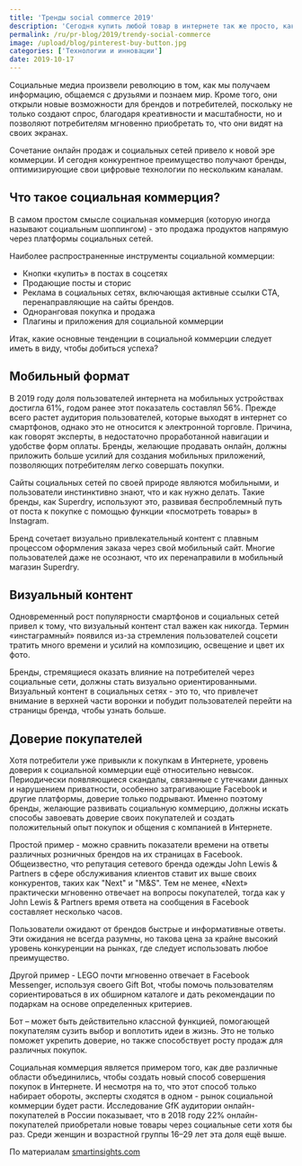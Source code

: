 ```yaml
---
title: 'Тренды social commerce 2019'
description: 'Сегодня купить любой товар в интернете так же просто, как и в магазине. За последние 10-15 лет продажи на онлайн платформах постоянно росли и развивались, естественно ставшие суперпопулярными социальные сети не остались в стороне. О трендах и инструментах social commerce рассказываем в нашем новом материале.'
permalink: /ru/pr-blog/2019/trendy-social-commerce
image: /upload/blog/pinterest-buy-button.jpg
categories: ['Технологии и инновации']
date: 2019-10-17
---
```


Социальные медиа произвели революцию в том, как мы получаем информацию, общаемся с друзьями и познаем мир. Кроме того, они открыли новые возможности для брендов и потребителей, поскольку не только создают спрос, благодаря креативности и масштабности, но и позволяют потребителям мгновенно приобретать то, что они видят на своих экранах.

Сочетание онлайн продаж и социальных сетей привело к новой эре коммерции. И сегодня конкурентное преимущество получают бренды, оптимизирующие свои цифровые технологии по нескольким каналам.

## Что такое социальная коммерция?

В самом простом смысле социальная коммерция (которую иногда называют социальным шоппингом) - это продажа продуктов напрямую через платформы социальных сетей.

Наиболее распространенные инструменты социальной коммерции:

- Кнопки «купить» в постах в соцсетях
- Продающие посты и сторис
- Реклама в социальных сетях, включающая активные ссылки CTA, перенаправляющие на сайты брендов.
- Одноранговая покупка и продажа
- Плагины и приложения для социальной коммерции

Итак, какие основные тенденции в социальной коммерции следует иметь в виду, чтобы добиться успеха?

## Мобильный формат

В 2019 году доля пользователей интернета на мобильных устройствах достигла 61%, годом ранее этот показатель составлял 56%. Прежде всего растет аудитория пользователей, которые выходят в интернет со смартфонов, однако это не относится к электронной торговле. Причина, как говорят эксперты, в недостаточно проработанной навигации и удобстве форм оплаты.  Бренды, желающие продавать онлайн, должны приложить больше усилий для создания мобильных приложений, позволяющих потребителям легко совершать покупки.

Сайты социальных сетей по своей природе являются мобильными, и пользователи инстинктивно знают, что и как нужно делать. Такие бренды, как Superdry, используют это, развивая беспроблемный путь от поста к покупке с помощью функции «посмотреть товары» в Instagram.

Бренд сочетает визуально привлекательный контент с плавным процессом оформления заказа через свой мобильный сайт. Многие пользователей даже не осознают, что их перенаправили в мобильный магазин Superdry.

## Визуальный контент

Одновременный рост популярности смартфонов и социальных сетей привел к тому, что визуальный контент стал важен как никогда. Термин «инстаграмный» появился из-за стремления пользователей соцсети тратить много времени и усилий на композицию, освещение и цвет их фото.

Бренды, стремящиеся оказать влияние на потребителей через социальные сети, должны стать визуально ориентированными. Визуальный контент в социальных сетях - это то, что привлечет внимание в верхней части воронки и побудит пользователей перейти на страницы бренда, чтобы узнать больше.

## Доверие покупателей

Хотя потребители уже привыкли к покупкам в Интернете, уровень доверия к социальной коммерции ещё относительно невысок. Периодически появляющиеся скандалы, связанные с утечками данных и нарушением приватности, особенно затрагивающие Facebook и другие платформы, доверие только подрывают. Именно поэтому бренды, желающие развивать социальную коммерцию, должны искать способы завоевать доверие своих покупателей и создать положительный опыт покупок и общения с компанией в Интернете.

Простой пример - можно сравнить показатели времени на ответы различных розничных брендов на их страницах в Facebook. Общеизвестно, что репутация сетевого бренда одежды John Lewis & Partners в сфере обслуживания клиентов ставит их выше своих конкурентов, таких как "Next" и "M&S". Тем не менее, «Next» практически мгновенно отвечает на вопросы покупателей, тогда как у John Lewis & Partners время ответа на сообщения в Facebook составляет несколько часов.

Пользователи ожидают от брендов быстрые и информативные ответы. Эти ожидания не всегда разумны, но такова цена за крайне высокий уровень конкуренции на рынках, где следует использовать любое преимущество.

Другой пример - LEGO почти мгновенно отвечает в Facebook Messenger, используя своего Gift Bot, чтобы помочь пользователям сориентироваться в их обширном каталоге и дать рекомендации по подаркам на основе определенных критериев.

Бот – может быть действительно классной функцией, помогающей покупателям сузить выбор и воплотить идеи в жизнь. Это не только поможет укрепить доверие, но также способствует росту продаж для различных покупок.

Социальная коммерция является примером того, как две различные области объединились, чтобы создать новый способ совершения покупок в Интернете. И несмотря на то, что этот способ только набирает обороты, эксперты сходятся в одном - рынок социальной коммерции будет расти. Исследование GfK аудитории онлайн-покупателей в России показывает, что в 2018 году 22% онлайн-покупателей приобретали новые товары через социальные сети хотя бы раз. Среди женщин и возрастной группы 16–29 лет эта доля ещё выше.

По материалам [smartinsights.com](https://www.smartinsights.com/ecommerce/social-commerce-trends-2019/)
